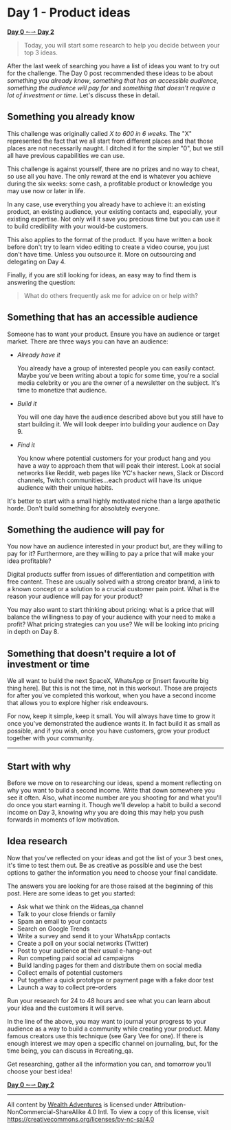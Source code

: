 # Day 1 - Product ideas

[**Day 0** ↼](21Q1_Day0.md)[⇀ **Day 2**](21Q1_Day2.md)

> Today, you will start some research to help you decide between your top 3 ideas.

After the last week of searching you have a list of ideas you want to try out for the challenge. The Day 0 post recommended these ideas to be about _something you already know_, _something that has an accessible audience_, _something the audience will pay for_ and _something that doesn't require a lot of investment or time_. Let's discuss these in detail.

## **Something you already know**

This challenge was originally called _X to 600 in 6 weeks_. The "X" represented the fact that we all start from different places and that those places are not necessarily naught. I ditched it for the simpler "0", but we still all have previous capabilities we can use.

This challenge is against yourself, there are no prizes and no way to cheat, so use all you have. The only reward at the end is whatever you achieve during the six weeks: some cash, a profitable product or knowledge you may use now or later in life.

In any case, use everything you already have to achieve it: an existing product, an existing audience, your existing contacts and, especially, your existing expertise. Not only will it save you precious time but you can use it to build credibility with your would-be customers.

This also applies to the format of the product. If you have written a book before don't try to learn video editing to create a video course, you just don't have time. Unless you outsource it. More on outsourcing and delegating on Day 4.

Finally, if you are still looking for ideas, an easy way to find them is answering the question:
> What do others frequently ask me for advice on or help with?

## **Something that has an accessible audience**

Someone has to want your product. Ensure you have an audience or target market. There are three ways you can have an audience:

- *Already have it*

    You already have a group of interested people you can easily contact. Maybe you've been writing about a topic for some time, you're a social media celebrity or you are the owner of a newsletter on the subject. It's time to monetize that audience.

- *Build it*

    You will one day have the audience described above but you still have to start building it. We will look deeper into building your audience on Day 9.

- *Find it*

    You know where potential customers for your product hang and you have a way to approach them that will peak their interest. Look at social networks like Reddit, web pages like YC's hacker news, Slack or Discord channels, Twitch communities...each product will have its unique audience with their unique habits.

It's better to start with a small highly motivated niche than a large apathetic horde. Don't build something for absolutely everyone.

## **Something the audience will pay for**

You now have an audience interested in your product but, are they willing to pay for it? Furthermore, are they willing to pay a price that will make your idea profitable?

Digital products suffer from issues of differentiation and competition with free content. These are usually solved with a strong creator brand, a link to a known concept or a solution to a crucial customer pain point. What is the reason your audience will pay for your product?

You may also want to start thinking about pricing: what is a price that will balance the willingness to pay of your audience with your need to make a profit? What pricing strategies can you use? We will be looking into pricing in depth on Day 8.

<!-- Act like you don't need the money, see Anything you want -->

## **Something that doesn't require a lot of investment or time**

We all want to build the next SpaceX, WhatsApp or [insert favourite big thing here]. But this is not the time, not in this workout. Those are projects for after you´ve completed this workout, when you have a second income that allows you to explore higher risk endeavours.

For now, keep it simple, keep it small. You will always have time to grow it once you've demonstrated the audience wants it. In fact build it as small as possible, and if you wish, once you have customers, grow your product together with your community.

---

## Start with why

Before we move on to researching our ideas, spend a moment reflecting on why you want to build a second income. Write that down somewhere you see it often. Also, what income number are you shooting for and what you'll do once you start earning it. Though we'll develop a habit to build a second income on Day 3, knowing why you are doing this may help you push forwards in moments of low motivation.

<!-- Determine your hourly rate, see Navalmanack -->
<!-- Filling the void, see 4 hour week  -->

## Idea research

Now that you've reflected on your ideas and got the list of your 3 best ones, it's time to test them out. Be as creative as possible and use the best options to gather the information you need to choose your final candidate.

The answers you are looking for are those raised at the beginning of this post. Here are some ideas to get you started:

- Ask what we think on the #ideas_qa channel
- Talk to your close friends or family
- Spam an email to your contacts
- Search on Google Trends
- Write a survey and send it to your WhatsApp contacts
- Create a poll on your social networks (Twitter)
- Post to your audience at their usual e-hang-out
- Run competing paid social ad campaigns
- Build landing pages for them and distribute them on social media
- Collect emails of potential customers
- Put together a quick prototype or payment page with a fake door test
- Launch a way to collect pre-orders

Run your research for 24 to 48 hours and see what you can learn about your idea and the customers it will serve.

In the line of the above, you may want to journal your progress to your audience as a way to build a community while creating your product. Many famous creators use this technique (see Gary Vee for one). If there is enough interest we may open a specific channel on journaling, but, for the time being, you can discuss in #creating_qa.

Get researching, gather all the information you can, and tomorrow you'll choose your best idea!

[**Day 0** ↼](21Q1_Day0.md)[⇀ **Day 2**](21Q1_Day2.md)

---

All content by [Wealth Adventures](https://wealthadventures.org) is licensed under Attribution-NonCommercial-ShareAlike 4.0 Intl. To view a copy of this license, visit <https://creativecommons.org/licenses/by-nc-sa/4.0>
